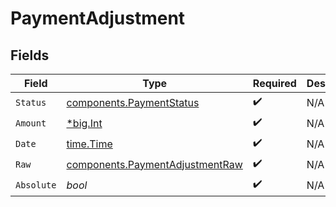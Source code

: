 # PaymentAdjustment


## Fields

| Field                                                                              | Type                                                                               | Required                                                                           | Description                                                                        | Example                                                                            |
| ---------------------------------------------------------------------------------- | ---------------------------------------------------------------------------------- | ---------------------------------------------------------------------------------- | ---------------------------------------------------------------------------------- | ---------------------------------------------------------------------------------- |
| `Status`                                                                           | [components.PaymentStatus](../../models/components/paymentstatus.md)               | :heavy_check_mark:                                                                 | N/A                                                                                |                                                                                    |
| `Amount`                                                                           | [*big.Int](https://pkg.go.dev/math/big#Int)                                        | :heavy_check_mark:                                                                 | N/A                                                                                | 100                                                                                |
| `Date`                                                                             | [time.Time](https://pkg.go.dev/time#Time)                                          | :heavy_check_mark:                                                                 | N/A                                                                                |                                                                                    |
| `Raw`                                                                              | [components.PaymentAdjustmentRaw](../../models/components/paymentadjustmentraw.md) | :heavy_check_mark:                                                                 | N/A                                                                                |                                                                                    |
| `Absolute`                                                                         | *bool*                                                                             | :heavy_check_mark:                                                                 | N/A                                                                                |                                                                                    |